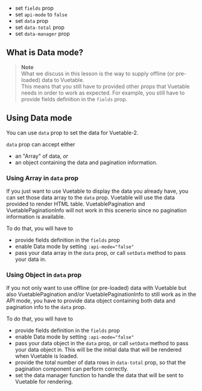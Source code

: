 - set `fields` prop
- set `api-mode` to `false`
- set `data` prop
- set `data-total` prop
- set `data-manager` prop

## What is Data mode?


> __Note__    
> What we discuss in this lesson is the way to supply offline (or pre-loaded) data to Vuetable.   
> This means that you still have to provided other props that Vuetable needs in order to work as expected.
> For example, you still have to provide fields definition in the `fields` prop.

## Using Data mode

You can use `data` prop to set the data for Vuetable-2.

`data` prop can accept either 
- an "Array" of data, _or_ 
- an object containing the data and pagination information.

### Using Array in `data` prop

If you just want to use Vuetable to display the data you already have, you can set those data array to the `data` prop. Vuetable will use the data provided to render HTML table. VuetablePagination and VuetablePaginationInfo will not work in this scenerio since no pagination information is available.

To do that, you will have to
- provide fields definition in the `fields` prop
- enable Data mode by setting `:api-mode="false"`
- pass your data array in the `data` prop, or call `setData` method to pass your data in.

### Using Object in `data` prop

If you not only want to use offline (or pre-loaded) data with Vuetable but also VuetablePagination and/or VuetablePaginationInfo to still work as in the API mode, you have to provide data object containing both data and pagination info to the `data` prop.

To do that, you will have to
- provide fields definition in the `fields` prop
- enable Data mode by setting `:api-mode="false"`
- pass your data object in the `data` prop, or call `setData` method to pass your data object in. This will be the initial data that will be rendered when Vuetable is loaded.
- provide the total number of data rows in `data-total` prop, so that the pagination component can perform correctly.
- set the data manager function to handle the data that will be sent to Vuetable for rendering.

